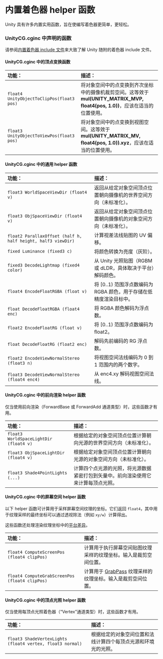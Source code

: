 # 内置着色器 helper 函数

Unity 具有许多内置实用函数，旨在使编写着色器更简单，更轻松。

### UnityCG.cginc 中声明的函数

请参阅[内置着色器 include 文件](SL-BuiltinIncludes.html)来大致了解 Unity 随附的着色器 include 文件。

#### UnityCG.cginc 中的顶点变换函数

|**功能：** |**描述：** |
|:---|:---|
|`float4 UnityObjectToClipPos(float3 pos)`|将对象空间中的点变换到齐次坐标中的摄像机裁剪空间。这等效于 __mul(UNITY_MATRIX_MVP, float4(pos, 1.0))__，应该在适当的位置使用。|
|`float3 UnityObjectToViewPos(float3 pos)`|将对象空间中的点变换到视图空间。这等效于 __mul(UNITY_MATRIX_MV, float4(pos, 1.0)).xyz__，应该在适当的位置使用。|
#### UnityCG.cginc 中的通用 helper 函数

|**功能：** |**描述：** |
|:---|:---|
| `float3 WorldSpaceViewDir (float4 v)` | 返回从给定对象空间顶点位置朝向摄像机的世界空间方向（未标准化）。|
| `float3 ObjSpaceViewDir (float4 v)` | 返回从给定对象空间顶点位置朝向摄像机的对象空间方向（未标准化）。|
| `float2 ParallaxOffset (half h, half height, half3 viewDir)` | 计算视差法线贴图的 UV 偏移。|
| `fixed Luminance (fixed3 c)` | 将颜色转换为亮度（灰阶）。|
| `fixed3 DecodeLightmap (fixed4 color)` | 从 Unity 光照贴图（RGBM 或 dLDR，具体取决于平台）解码颜色。|
| `float4 EncodeFloatRGBA (float v)` | 将 [0..1) 范围浮点数编码为 RGBA 颜色，用于存储在低精度渲染目标中。|
| `float DecodeFloatRGBA (float4 enc)` | 将 RGBA 颜色解码为浮点数。|
| `float2 EncodeFloatRG (float v)` | 将 [0..1) 范围浮点数编码为 float2。 |
| `float DecodeFloatRG (float2 enc)` | 解码先前编码的 RG 浮点数。 |
| `float2 EncodeViewNormalStereo (float3 n)` | 将视图空间法线编码为 0 到 1 范围内的两个数字。|
| `float3 DecodeViewNormalStereo (float4 enc4)` | 从 enc4.xy 解码视图空间法线。|

#### UnityCG.cginc 中的前向渲染 helper 函数

仅当使用前向渲染（ForwardBase 或 ForwardAdd 通道类型）时，这些函数才有用。


|**功能：** |**描述：** |
|:---|:---|
| `float3 WorldSpaceLightDir (float4 v)` | 根据给定的对象空间顶点位置计算朝向光源的世界空间方向（未标准化）。|
| `float3 ObjSpaceLightDir (float4 v)` | 根据给定对象空间顶点位置计算朝向光源的对象空间方向（未标准化）。|
| `float3 Shade4PointLights (...)` | 计算四个点光源的光照，将光源数据紧密打包到矢量中。前向渲染使用它来计算每顶点光照。|


#### UnityCG.cginc 中的屏幕空间 helper 函数

以下 helper 函数可计算用于采样屏幕空间纹理的坐标。它们返回 `float4`，其中用于纹理采样的最终坐标可以通过透视除法（例如 `xy/w`）计算得出。

这些函数还处理渲染纹理坐标中的[平台差异](SL-PlatformDifferences.html)。

|**功能：** |**描述：** |
|:---|:---|
| `float4 ComputeScreenPos (float4 clipPos)` | 计算用于执行屏幕空间贴图纹理采样的纹理坐标。输入是裁剪空间位置。 |
| `float4 ComputeGrabScreenPos (float4 clipPos)` | 计算用于 [GrabPass](SL-GrabPass.html) 纹理采样的纹理坐标。输入是裁剪空间位置。 |



#### UnityCG.cginc 中的顶点光照 helper 函数

仅当使用每顶点光照着色器（“Vertex”通道类型）时，这些函数才有用。


|**功能：** |**描述：** |
|:---|:---|
| `float3 ShadeVertexLights (float4 vertex, float3 normal)` | 根据给定的对象空间位置和法线计算四个每顶点光源和环境光的光照。 |
